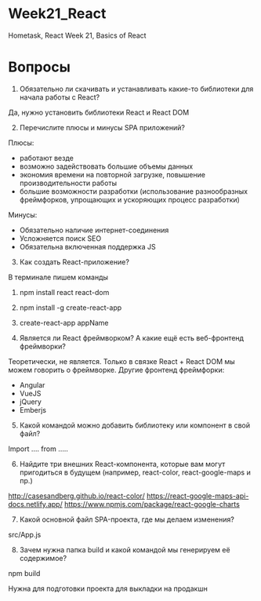 # Week21_React
Hometask, React Week 21, Basics of React
# Вопросы 
1. Обязательно ли скачивать и устанавливать какие-то библиотеки для начала работы с React?

Да, нужно установить библиотеки React и React DOM

2. Перечислите плюсы и минусы SPA приложений?

Плюсы:
* работают везде
* возможно задействовать большие объемы данных
* экономия времени на повторной загрузке, повышение производительности работы
* большие возможности разработки (использование разнообразных фреймфорков, упрощающих и ускоряющих процесс разработки)

Минусы: 
* Обязательно наличие интернет-соединения
* Усложняется поиск SEO
* Обязательна включенная поддержка JS

3. Как создать React-приложение?

В терминале пишем команды

1. npm install react react-dom
2. npm install -g create-react-app
3. create-react-app appName


4. Является ли React фреймворком? А какие ещё есть веб-фронтенд фреймворки?

Теоретически, не является. Только в связке React + React DOM мы можем говорить о фреймворке. 
Другие фронтенд фреймфорки: 
* Angular
* VueJS
* jQuery
* Emberjs

5. Какой командой можно добавить библиотеку или компонент в свой файл?

Import …. from …..

6. Найдите три внешних React-компонента, которые вам могут пригодиться в будущем (например, react-color, react-google-maps и пр.)

http://casesandberg.github.io/react-color/
https://react-google-maps-api-docs.netlify.app/
https://www.npmjs.com/package/react-google-charts

7. Какой основной файл SPA-проекта, где мы делаем изменения?

src/App.js

8. Зачем нужна папка build и какой командой мы генерируем её содержимое?

npm build 

Нужна для подготовки проекта для выкладки на продакшн
